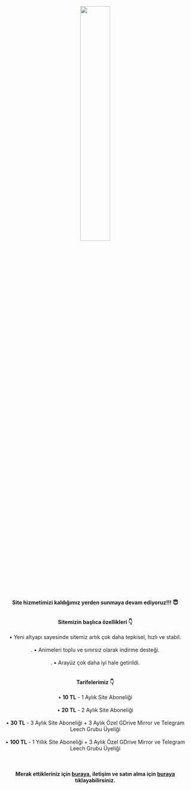 <div align="center">
<img style="width:40%;" id="image" src="https://cdn.jsdelivr.net/gh/ripsivis/storage/logo6.png"><br /><br />
<b>Site hizmetimizi kaldığımız yerden sunmaya devam ediyoruz!!! 😇</b><br /><br /><br />
<b>Sitemizin başlıca özellikleri 👇</b><br /><br />
• Yeni altyapı sayesinde sitemiz artık çok daha tepkisel, hızlı ve stabil.<br /><br />.
• Animeleri toplu ve sınırsız olarak indirme desteği.<br /><br />.
• Arayüz çok daha iyi hale getirildi.<br /><br /><br />
<b>Tarifelerimiz 👇</b><br /><br />
• <b>10 TL</b> - 1 Aylık Site Aboneliği<br /><br />
• <b>20 TL</b> - 2 Aylık Site Aboneliği<br /><br />
• <b>30 TL</b> - 3 Aylık Site Aboneliği + 3 Aylık Özel GDrive Mirror ve Telegram Leech Grubu Üyeliği<br /><br />
• <b>100 TL</b> - 1 Yıllık Site Aboneliği + 3 Aylık Özel GDrive Mirror ve Telegram Leech Grubu Üyeliği<br /><br /><br /><br />
<b>Merak ettikleriniz için <a href="https://t.me/animearsivduyuru/5">buraya</a>, iletişim ve satın alma için <a href="https://t.me/kanekabkz">buraya</a> tıklayabilirsiniz.</b>
</div>
